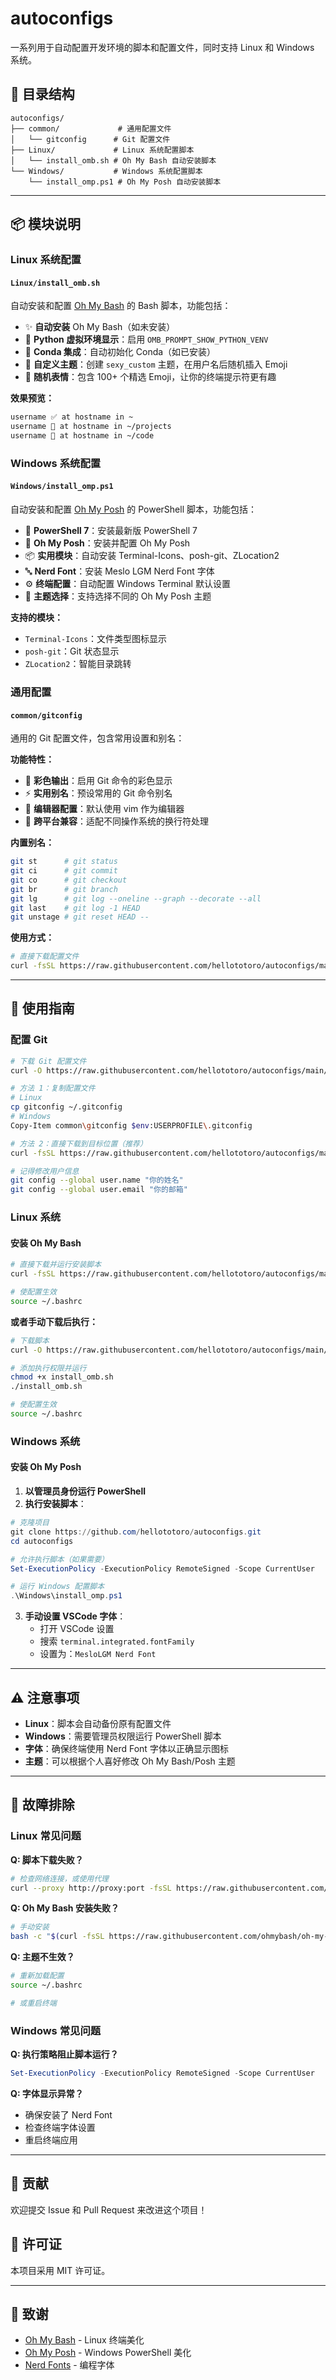 # autoconfigs

一系列用于自动配置开发环境的脚本和配置文件，同时支持 Linux 和 Windows 系统。

## 📁 目录结构

```plaintext
autoconfigs/
├── common/             # 通用配置文件
│   └── gitconfig      # Git 配置文件
├── Linux/             # Linux 系统配置脚本
│   └── install_omb.sh # Oh My Bash 自动安装脚本
└── Windows/           # Windows 系统配置脚本
    └── install_omp.ps1 # Oh My Posh 自动安装脚本
```

---

## 📦 模块说明

### Linux 系统配置

#### `Linux/install_omb.sh`

自动安装和配置 [Oh My Bash](https://github.com/ohmybash/oh-my-bash) 的 Bash 脚本，功能包括：

- ✨ **自动安装** Oh My Bash（如未安装）
- 🐍 **Python 虚拟环境显示**：启用 `OMB_PROMPT_SHOW_PYTHON_VENV`
- 🐼 **Conda 集成**：自动初始化 Conda（如已安装）
- 🎨 **自定义主题**：创建 `sexy_custom` 主题，在用户名后随机插入 Emoji
- 💫 **随机表情**：包含 100+ 个精选 Emoji，让你的终端提示符更有趣

**效果预览：**

```bash
username ✅ at hostname in ~
username 🫛 at hostname in ~/projects
username 🚀 at hostname in ~/code
```

### Windows 系统配置

#### `Windows/install_omp.ps1`

自动安装和配置 [Oh My Posh](https://ohmyposh.dev/) 的 PowerShell 脚本，功能包括：

- 🔧 **PowerShell 7**：安装最新版 PowerShell 7
- 🎯 **Oh My Posh**：安装并配置 Oh My Posh
- 📦 **实用模块**：自动安装 Terminal-Icons、posh-git、ZLocation2
- 🔤 **Nerd Font**：安装 Meslo LGM Nerd Font 字体
- ⚙️ **终端配置**：自动配置 Windows Terminal 默认设置
- 🎨 **主题选择**：支持选择不同的 Oh My Posh 主题

**支持的模块：**

- `Terminal-Icons`：文件类型图标显示
- `posh-git`：Git 状态显示
- `ZLocation2`：智能目录跳转

### 通用配置

#### `common/gitconfig`

通用的 Git 配置文件，包含常用设置和别名：

**功能特性：**

- 🎨 **彩色输出**：启用 Git 命令的彩色显示
- ⚡ **实用别名**：预设常用的 Git 命令别名
- 📝 **编辑器配置**：默认使用 vim 作为编辑器
- 🔧 **跨平台兼容**：适配不同操作系统的换行符处理

**内置别名：**

```bash
git st      # git status
git ci      # git commit  
git co      # git checkout
git br      # git branch
git lg      # git log --oneline --graph --decorate --all
git last    # git log -1 HEAD
git unstage # git reset HEAD --
```

**使用方式：**

```bash
# 直接下载配置文件
curl -fsSL https://raw.githubusercontent.com/hellototoro/autoconfigs/main/common/gitconfig -o ~/.gitconfig
```

---

## 🚀 使用指南

### 配置 Git

```bash
# 下载 Git 配置文件
curl -O https://raw.githubusercontent.com/hellototoro/autoconfigs/main/common/gitconfig

# 方法 1：复制配置文件
# Linux
cp gitconfig ~/.gitconfig
# Windows
Copy-Item common\gitconfig $env:USERPROFILE\.gitconfig

# 方法 2：直接下载到目标位置（推荐）
curl -fsSL https://raw.githubusercontent.com/hellototoro/autoconfigs/main/common/gitconfig -o ~/.gitconfig

# 记得修改用户信息
git config --global user.name "你的姓名"
git config --global user.email "你的邮箱"
```

### Linux 系统

#### 安装 Oh My Bash

```bash
# 直接下载并运行安装脚本
curl -fsSL https://raw.githubusercontent.com/hellototoro/autoconfigs/main/Linux/install_omb.sh | bash

# 使配置生效
source ~/.bashrc
```

**或者手动下载后执行：**

```bash
# 下载脚本
curl -O https://raw.githubusercontent.com/hellototoro/autoconfigs/main/Linux/install_omb.sh

# 添加执行权限并运行
chmod +x install_omb.sh
./install_omb.sh

# 使配置生效
source ~/.bashrc
```

### Windows 系统

#### 安装 Oh My Posh

1. **以管理员身份运行 PowerShell**
2. **执行安装脚本**：

```powershell
# 克隆项目
git clone https://github.com/hellototoro/autoconfigs.git
cd autoconfigs

# 允许执行脚本（如果需要）
Set-ExecutionPolicy -ExecutionPolicy RemoteSigned -Scope CurrentUser

# 运行 Windows 配置脚本
.\Windows\install_omp.ps1
```

3. **手动设置 VSCode 字体**：
   - 打开 VSCode 设置
   - 搜索 `terminal.integrated.fontFamily`
   - 设置为：`MesloLGM Nerd Font`

---

## ⚠️ 注意事项

- **Linux**：脚本会自动备份原有配置文件
- **Windows**：需要管理员权限运行 PowerShell 脚本
- **字体**：确保终端使用 Nerd Font 字体以正确显示图标
- **主题**：可以根据个人喜好修改 Oh My Bash/Posh 主题

---

## 🔧 故障排除

### Linux 常见问题

**Q: 脚本下载失败？**

```bash
# 检查网络连接，或使用代理
curl --proxy http://proxy:port -fsSL https://raw.githubusercontent.com/hellototoro/autoconfigs/main/Linux/install_omb.sh | bash
```

**Q: Oh My Bash 安装失败？**

```bash
# 手动安装
bash -c "$(curl -fsSL https://raw.githubusercontent.com/ohmybash/oh-my-bash/master/tools/install.sh)"
```

**Q: 主题不生效？**

```bash
# 重新加载配置
source ~/.bashrc

# 或重启终端
```

### Windows 常见问题

**Q: 执行策略阻止脚本运行？**

```powershell
Set-ExecutionPolicy -ExecutionPolicy RemoteSigned -Scope CurrentUser
```

**Q: 字体显示异常？**

- 确保安装了 Nerd Font
- 检查终端字体设置
- 重启终端应用

---

## 🤝 贡献

欢迎提交 Issue 和 Pull Request 来改进这个项目！

## 📄 许可证

本项目采用 MIT 许可证。

---

## 🙏 致谢

- [Oh My Bash](https://github.com/ohmybash/oh-my-bash) - Linux 终端美化
- [Oh My Posh](https://ohmyposh.dev/) - Windows PowerShell 美化
- [Nerd Fonts](https://nerdfonts.com/) - 编程字体
